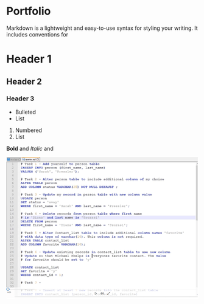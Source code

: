# Portfolio

Markdown is a lightweight and easy-to-use syntax for styling your writing. It includes conventions for

# Header 1
## Header 2
### Header 3

- Bulleted
- List

1. Numbered
2. List

**Bold** and _Italic_ and 

[![Image](/assets/codeReview.png)](https://snhu-my.sharepoint.com/:v:/r/personal/sarah_pressler_snhu_edu/Documents/codeReview.mp4?csf=1&web=1&e=LXYDX8)
